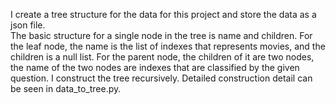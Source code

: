 I create a tree structure for the data for this project and store the data as a json file.<br/>
The basic structure for a single node in the tree is name and children. For the leaf node, the name is the list of indexes that represents movies, and the children is a null list.
For the parent node, the children of it are two nodes, the name of the two nodes are indexes that are classified by the given question. I construct the tree recursively. Detailed 
construction detail can be seen in data_to_tree.py.<br/>
